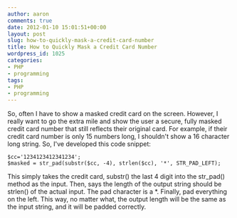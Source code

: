 ```yaml
---
author: aaron
comments: true
date: 2012-01-10 15:01:51+00:00
layout: post
slug: how-to-quickly-mask-a-credit-card-number
title: How to Quickly Mask a Credit Card Number
wordpress_id: 1025
categories:
- PHP
- programming
tags:
- PHP
- programming
---
```


So, often I have to show a masked credit card on the screen.  However, I really want to go the extra mile and show the user a secure, fully masked credit card number that still reflects their original card.  For example, if their credit card number is only 15 numbers long, I shouldn't show a 16 character long string.  So, I've developed this code snippet:


    
    
    $cc='1234123412341234';
    $masked = str_pad(substr($cc, -4), strlen($cc), '*', STR_PAD_LEFT);
    



This simply takes the credit card, substr() the last 4 digit into the str_pad() method as the input.  Then, says the length of the output string should be strlen() of the actual input.  The pad character is a *.  Finally, pad everything on the left.  This way, no matter what, the output length will be the same as the input string, and it will be padded correctly.
